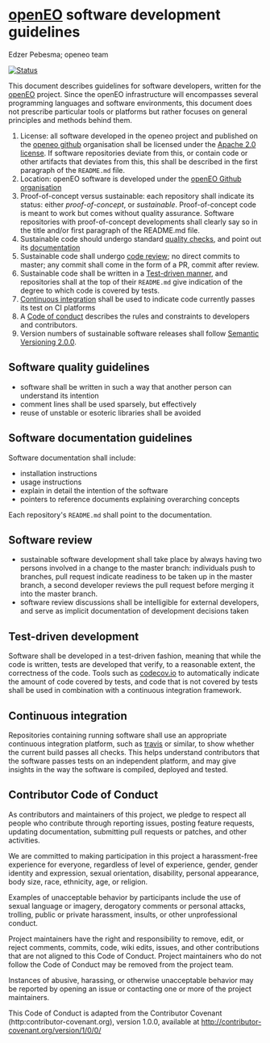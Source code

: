# [openEO](http://openeo.org/) software development guidelines

Edzer Pebesma; openeo team 

[![Status](https://img.shields.io/badge/Status-proof--of--concept-yellow.svg)]()

This document describes guidelines for software developers, written
for the [openEO](http://openeo.org) project.  Since the openEO
infrastructure will encompasses several programming languages and
software environments, this document does not prescribe particular
tools or platforms but rather focuses on general principles and
methods behind them.

1. License: all software developed in the openeo project and published on the [openeo github](http://github.com/open-eo/) organisation shall be licensed under the [Apache 2.0 license](LICENSE). If software repositories deviate from this, or contain code or other artifacts that deviates from this, this shall be described in the first paragraph of the `README.md` file.
2. Location: openEO software is developed under the [openEO Github organisation](https://github.com/open-EO/)
3. Proof-of-concept versus sustainable: each repository shall indicate its status: either _proof-of-concept_, or _sustainable_. Proof-of-concept code is meant to work but comes without quality assurance. Software repositories with proof-of-concept developments shall clearly say so in the title and/or first paragraph of the README.md file.
4. Sustainable code should undergo standard [quality checks](#software-quality-guidelines), and point out its [documentation](#software-documentation-guidelines)
5. Sustainable code shall undergo [code review](#software-review);
no direct commits to master; any commit shall come in the form of
a PR, commit after review.
6. Sustainable code shall be written in a [Test-driven manner](test-driven-development), and repositories shall at the top of their `README.md` give indication of the degree to which code is covered by tests.
7. [Continuous integration](#continuous-integration) shall be used to indicate code currently passes its test on CI platforms
8. A [Code of conduct](#contributor-code-of-conduct) describes the rules and constraints to developers and contributors.
9. Version numbers of sustainable software releases shall follow [Semantic Versioning 2.0.0](http://semver.org).  

## Software quality guidelines

* software shall be written in such a way that another person can understand its intention
* comment lines shall be used sparsely, but effectively
* reuse of unstable or esoteric libraries shall be avoided

## Software documentation guidelines

Software documentation shall include:
* installation instructions
* usage instructions
* explain in detail the intention of the software
* pointers to reference documents explaining overarching concepts 

Each repository's `README.md` shall point to the documentation.

## Software review

* sustainable software development shall take place by always having two persons involved in a change to the master branch: individuals push to branches, pull request indicate readiness to be taken up in the master branch, a second developer reviews the pull request before merging it into the master branch.
* software review discussions shall be intelligible for external developers, and serve as implicit documentation of development decisions taken

## Test-driven development

Software shall be developed in a test-driven fashion, meaning that while the code is written, tests are developed that verify, to a reasonable extent, the correctness of the code. Tools such as [codecov.io](https://codecov.io/g) to automatically indicate the amount of code covered by tests, and code that is not covered by tests shall be used in combination with a continuous integration framework.

## Continuous integration

Repositories containing running software shall use
an appropriate continuous integration platform, such as
[travis](https://travis-ci.org/) or similar, to show whether the
current build passes all checks. This helps understand contributors
that the software passes tests on an independent platform, and
may give insights in the way the software is compiled, deployed
and tested.

## Contributor Code of Conduct

As contributors and maintainers of this project, we pledge to respect all people who 
contribute through reporting issues, posting feature requests, updating documentation,
submitting pull requests or patches, and other activities.

We are committed to making participation in this project a harassment-free experience for
everyone, regardless of level of experience, gender, gender identity and expression,
sexual orientation, disability, personal appearance, body size, race, ethnicity, age, or religion.

Examples of unacceptable behavior by participants include the use of sexual language or
imagery, derogatory comments or personal attacks, trolling, public or private harassment,
insults, or other unprofessional conduct.

Project maintainers have the right and responsibility to remove, edit, or reject comments,
commits, code, wiki edits, issues, and other contributions that are not aligned to this 
Code of Conduct. Project maintainers who do not follow the Code of Conduct may be removed 
from the project team.

Instances of abusive, harassing, or otherwise unacceptable behavior may be reported by 
opening an issue or contacting one or more of the project maintainers.

This Code of Conduct is adapted from the Contributor Covenant 
(http:contributor-covenant.org), version 1.0.0, available at 
http://contributor-covenant.org/version/1/0/0/

